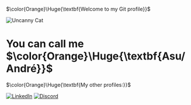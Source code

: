 $\color{Orange}\Huge{\textbf{Welcome to my Git profile}}$
  
![Uncanny Cat](https://media.tenor.com/Oee1T9EpfHwAAAAi/uncanny-cat-golf-peak.gif)


# You can call me $\color{Orange}\Huge{\textbf{Asu/André}}$

<div>
  
</div>

$\color{Orange}\Huge{\textbf{My other profiles:}}$

[![LinkedIn](https://custom-icon-badges.demolab.com/badge/LinkedIn-0A66C2?logo=linkedin-white&logoColor=fff)](https://www.linkedin.com/in/andré-emygdio-ferreira-46bb32219)
[![Discord](https://img.shields.io/badge/Discord-%235865F2.svg?&logo=discord&logoColor=white)](https://discordapp.com/users/412318343819952129)





<!--
**Asuyz/Asuyz** is a ✨ _special_ ✨ repository because its `README.md` (this file) appears on your GitHub profile.

Here are some ideas to get you started:

- 🔭 I’m currently working on ...
- 🌱 I’m currently learning ...
- 👯 I’m looking to collaborate on ...
- 🤔 I’m looking for help with ...
- 💬 Ask me about ...
- 📫 How to reach me: ...
- 😄 Pronouns: ...
- ⚡ Fun fact: ...
-->
